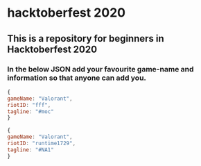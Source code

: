 # hacktoberfest 2020

## This is a repository for beginners in Hacktoberfest 2020

### In the below JSON add your favourite game-name and information so that anyone can add you.

``` javascript
{
gameName: "Valorant",
riotID: "fff",
tagline: "#moc"
}

{
gameName: "Valorant",
riotID: "runtime1729",
tagline: "#NA1"
}




```


